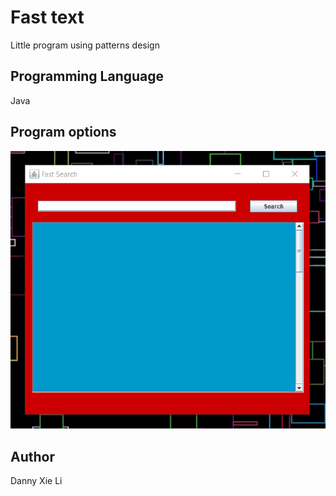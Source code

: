 # Fast text
Little program using patterns design

## Programming Language
Java

## Program options

<p align="center">
  <img src="demo/program.gif">
</p>

## Author
Danny Xie Li
